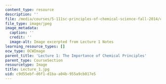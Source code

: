 ```yaml
---
content_type: resource
description: ''
file: /media/courses/5-111sc-principles-of-chemical-science-fall-2014/c9d55ebfd6f1d1baa04b955a9cb017e5_Lecture_1.jpg
file_type: image/jpeg
image_metadata:
  caption: ''
  credit: ''
  image-alt: Image excerpted from Lecture 1 Notes
learning_resource_types: []
ocw_type: OCWImage
parent_title: 'Lecture 1: The Importance of Chemical Principles'
parent_type: CourseSection
resourcetype: Image
title: Lecture_1.jpg
uid: c9d55ebf-d6f1-d1ba-a04b-955a9cb017e5
---
```

